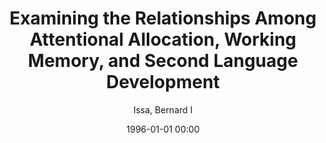 ---
layout: post
title: Examining the Relationships Among Attentional Allocation, Working Memory, and Second Language Development

date: 1996-01-01 00:00
author: Issa, Bernard I
journal: The Routledge Handbook of Second Language Research in Classroom Learning

link: https://doi.org/10.4324/9781315165080-32

year: 2019
---